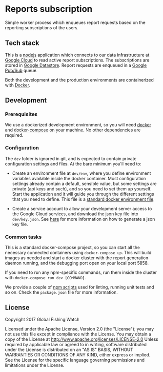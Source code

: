 # Reports subscription

Simple worker process which enqueues report requests based on the reporting
subscriptions of the users.

## Tech stack

This is a [nodejs](https://nodejs.org/en/) application which connects to our
data infrastructure at [Google Cloud](http://cloud.google.com/) to read active
report subscriptions. The subscriptions are stored in [Google
Datastore](https://cloud.google.com/datastore/). Report requests are enqueued
in a [Google Pub/Sub](https://cloud.google.com/pubsub/) queue.

Both the development and the production environments are containerized with
[Docker](https://www.docker.com).

## Development

### Prerequisites

We use a dockerized development environment, so you will need
[docker](https://www.docker.com/) and
[docker-compose](https://docs.docker.com/compose/install/) on your machine. No
other dependencies are required.

### Configuration

The `dev` folder is ignored in git, and is expected to contain private
configuration settings and files. At the bare minimum you'll need to:

* Create an environment file at `dev/env`, where you define environment
  variables available inside the docker container. Most configuration settings
already contain a default, sensible value, but some settings are private (api
keys and such), and so you need to set them up yourself. Start the application
and it will guide you through the different settings that you need to define.
This file is a [standard docker environment
file](https://docs.docker.com/engine/reference/commandline/run/#set-environment-variables-e-env-env-file).

* Create a service account to allow your development server access to the
  Google Cloud services, and download the json key file into `dev/key.json`.
See
[here](https://googlecloudplatform.github.io/gcloud-node/#/docs/v0.36.0/guides/authentication)
for more information on how to generate a json key file.

### Common tasks

This is a standard docker-compose project, so you can start all the necessary
connected containers using `docker-compose up`. This will build images as
needed and start a docker cluster with the report generation daemon running,
and the debugging port open on your local port 5858.

If you need to run any npm-specific commands, run them inside the cluster with
`docker-compose run dev [COMMAND]`.

We provide a couple of [npm scripts](https://docs.npmjs.com/misc/scripts) used
for linting, running unit tests and so on. Check the `package.json` file for
more information.

## License

Copyright 2017 Global Fishing Watch

Licensed under the Apache License, Version 2.0 (the "License"); you may not use
this file except in compliance with the License. You may obtain a copy of the
License at http://www.apache.org/licenses/LICENSE-2.0 Unless required by
applicable law or agreed to in writing, software distributed under the License
is distributed on an "AS IS" BASIS, WITHOUT WARRANTIES OR CONDITIONS OF ANY
KIND, either express or implied. See the License for the specific language
governing permissions and limitations under the License.

